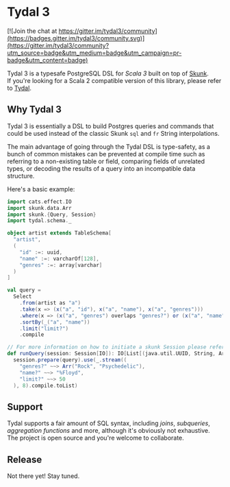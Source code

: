 # Tydal 3

[![Join the chat at https://gitter.im/tydal3/community](https://badges.gitter.im/tydal3/community.svg)](https://gitter.im/tydal3/community?utm_source=badge&utm_medium=badge&utm_campaign=pr-badge&utm_content=badge)

Tydal 3 is a typesafe PostgreSQL DSL for *Scala 3* built on top of [Skunk](https://github.com/tpolecat/skunk).  
If you're looking for a Scala 2 compatible version of this library, please refer to [Tydal](https://github.com/epifab/tydal).


## Why Tydal 3

Tydal 3 is essentially a DSL to build Postgres queries and commands
that could be used instead of the classic Skunk `sql` and `fr` String interpolations.

The main advantage of going through the Tydal DSL is type-safety,
as a bunch of common mistakes can be prevented at compile time such as 
referring to a non-existing table or field,
comparing fields of unrelated types,
or decoding the results of a query into an incompatible data structure.

Here's a basic example:
```scala
import cats.effect.IO
import skunk.data.Arr
import skunk.{Query, Session}
import tydal.schema._

object artist extends TableSchema[
  "artist",
  (
    "id" :=: uuid,
    "name" :=: varcharOf[128],
    "genres" :=: array[varchar]
  )
]

val query =
  Select
    .from(artist as "a")
    .take(x => (x("a", "id"), x("a", "name"), x("a", "genres")))
    .where(x => (x("a", "genres") overlaps "genres?") or (x("a", "name") like "name?"))
    .sortBy(_("a", "name"))
    .limit("limit?")
    .compile

// For more information on how to initiate a skunk Session please refer to https://tpolecat.github.io/skunk/
def runQuery(session: Session[IO]): IO[List[(java.util.UUID, String, Arr[String])]] =
  session.prepare(query).use(_.stream((
    "genres?" ~~> Arr("Rock", "Psychedelic"),
    "name?" ~~> "%Floyd",
    "limit?" ~~> 50
  ), 8).compile.toList)
```

## Support

Tydal supports a fair amount of SQL syntax, including *joins*, *subqueries*, *aggregation functions* and more,
although it's obviously not exhaustive.  
The project is open source and you're welcome to collaborate.


## Release

Not there yet! Stay tuned.
